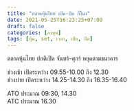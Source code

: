 ```yaml
---
title: "ตลาดหุ้นไทย เปิด-ปิด กี่โมง"
date: 2021-05-25T16:23:25+07:00
draft: false
categories: [ลงทุน]
tags: [หุ้น, set, เวลา, เปิด, ปิด]
---
```


ตลาดหุ้นไทย ปกติเปิด จันทร์-ศุกร์ หยุดตามธนาคาร

ช่วงเช้า เปิดระหว่าง 09.55-10.00 ถึง 12.30\
ช่วงบ่าย เปิดระหว่าง 14.25-14.30 ถึง 16.35-16.40

ATO ประมาณ 09:30, 14.30\
ATC ประมาณ 16.30
